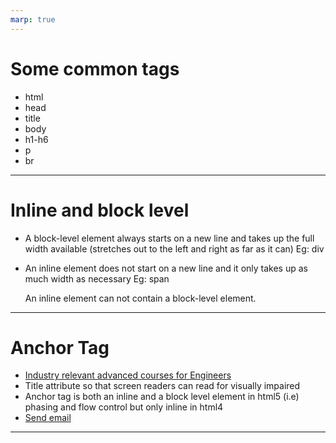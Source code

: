 ```yaml
---
marp: true
---
```


# Some common tags

+ html
+ head
+ title
+ body
+ h1-h6
+ p
+ br

---

# Inline and block level

+ A block-level element always starts on a new line and takes up the full
  width available (stretches out to the left and right as far as it can)
  Eg: div

+ An inline element does not start on a new line and it only takes up as
  much width as necessary
  Eg: span

  An inline element can not contain a block-level element.

---

# Anchor Tag

+ <a href="https://skill-lync.com/">Industry relevant advanced courses for Engineers</a>
+ Title attribute so that screen readers can read for visually impaired
+ Anchor tag is both an inline and a block level element in html5
  (i.e) phasing and flow control but only inline in html4
+ <a href="mailto:someone@example.com">Send email</a>

---

